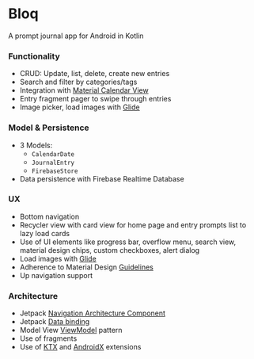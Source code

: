 # Bloq
A prompt journal app for Android in Kotlin

### Functionality 
- CRUD: Update, list, delete, create new entries 
- Search and filter by categories/tags 
- Integration with [Material Calendar View](https://github.com/prolificinteractive/material-calendarview)
- Entry fragment pager to swipe through entries
- Image picker, load images with [Glide](https://github.com/bumptech/glide)

### Model & Persistence
- 3 Models: 
  - `CalendarDate`
  - `JournalEntry`
  - `FirebaseStore`
- Data persistence with Firebase Realtime Database

### UX
- Bottom navigation 
- Recycler view with card view for home page and entry prompts list to lazy load cards
- Use of UI elements like progress bar, overflow menu, search view, material design chips, custom checkboxes, alert dialog
- Load images with [Glide](https://github.com/bumptech/glide)
- Adherence to Material Design [Guidelines](https://material.io/design/guidelines-overview/#addition)
- Up navigation support

### Architecture 
- Jetpack [Navigation Architecture Component](https://developer.android.com/topic/libraries/architecture/navigation.html)
- Jetpack [Data binding](https://developer.android.com/topic/libraries/data-binding/)
- Model View [ViewModel](https://developer.android.com/topic/libraries/architecture/viewmodel) pattern
- Use of fragments
- Use of [KTX](https://developer.android.com/kotlin/ktx) and [AndroidX](https://developer.android.com/jetpack/androidx) extensions
